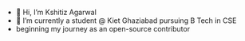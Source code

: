 - 👋 Hi, I’m Kshitiz Agarwal
- 👀 I’m currently a student @ Kiet Ghaziabad  pursuing B Tech in CSE 
- beginning my journey as an open-source contributor 
